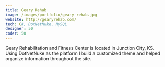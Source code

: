 ```yaml
---
title: Geary Rehab
image: /images/portfolio/geary-rehab.jpg
website: http://gearyrehab.com/
tech: C#, DotNetNuke, MySQL
designer: 50
coder: 50
---
```


Geary Rehabilitation and Fitness Center is located in Junction City, KS. Using DotNetNuke as the platform I build a customized theme and helped organize information throughout the site.